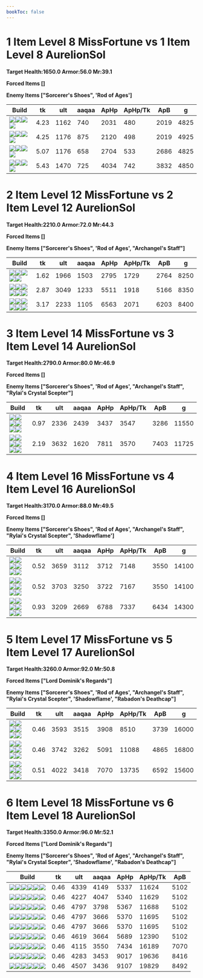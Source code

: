 ```yaml
---
bookToc: false
---
```


# 1 Item Level 8 MissFortune vs 1 Item Level 8 AurelionSol

**Target Health:1650.0 Armor:56.0 Mr:39.1**


**Forced Items []**


**Enemy Items ["Sorcerer's Shoes", 'Rod of Ages']**




Build | tk | ult | aaqaa |ApHp | ApHp/Tk | ApB | g
-|-|-|-|-|-|-|-
![](/item/3124.png)![](/item/1001.png)![](/item/1055.png)![](/item/1037.png)|4.23|1162|740|2031|480|2019|4825
![](/item/3153.png)![](/item/1001.png)![](/item/1055.png)![](/item/1037.png)|4.25|1176|875|2120|498|2019|4925
![](/item/3091.png)![](/item/1001.png)![](/item/1055.png)![](/item/1037.png)|5.07|1176|658|2704|533|2686|4825
![](/item/3156.png)![](/item/1001.png)![](/item/1055.png)![](/item/1038.png)|5.43|1470|725|4034|742|3832|4850




























































# 2 Item Level 12 MissFortune vs 2 Item Level 12 AurelionSol

**Target Health:2210.0 Armor:72.0 Mr:44.3**


**Forced Items []**


**Enemy Items ["Sorcerer's Shoes", 'Rod of Ages', "Archangel's Staff"]**




Build | tk | ult | aaqaa |ApHp | ApHp/Tk | ApB | g
-|-|-|-|-|-|-|-
![](/item/3124.png)![](/item/6672.png)![](/item/1001.png)![](/item/1055.png)![](/item/1038.png)|1.62|1966|1503|2795|1729|2764|8250
![](/item/3156.png)![](/item/3142.png)![](/item/1055.png)![](/item/1038.png)![](/item/1036.png)![](/item/1036.png)|2.87|3049|1233|5511|1918|5166|8350
![](/item/3091.png)![](/item/3156.png)![](/item/1001.png)![](/item/1055.png)![](/item/1038.png)![](/item/1036.png)|3.17|2233|1105|6563|2071|6203|8400




























































# 3 Item Level 14 MissFortune vs 3 Item Level 14 AurelionSol

**Target Health:2790.0 Armor:80.0 Mr:46.9**


**Forced Items []**


**Enemy Items ["Sorcerer's Shoes", 'Rod of Ages', "Archangel's Staff", "Rylai's Crystal Scepter"]**




Build | tk | ult | aaqaa |ApHp | ApHp/Tk | ApB | g
-|-|-|-|-|-|-|-
![](/item/3124.png)![](/item/6672.png)![](/item/3153.png)![](/item/1001.png)![](/item/1055.png)![](/item/1038.png)|0.97|2336|2439|3437|3547|3286|11550
![](/item/3156.png)![](/item/3142.png)![](/item/3091.png)![](/item/1055.png)![](/item/1038.png)![](/item/1037.png)|2.19|3632|1620|7811|3570|7403|11725




























































# 4 Item Level 16 MissFortune vs 4 Item Level 16 AurelionSol

**Target Health:3170.0 Armor:88.0 Mr:49.5**


**Forced Items []**


**Enemy Items ["Sorcerer's Shoes", 'Rod of Ages', "Archangel's Staff", "Rylai's Crystal Scepter", 'Shadowflame']**




Build | tk | ult | aaqaa |ApHp | ApHp/Tk | ApB | g
-|-|-|-|-|-|-|-
![](/item/3124.png)![](/item/6672.png)![](/item/3153.png)![](/item/6676.png)![](/item/1001.png)![](/item/1038.png)|0.52|3659|3112|3712|7148|3550|14100
![](/item/3124.png)![](/item/6672.png)![](/item/3153.png)![](/item/3036.png)![](/item/1001.png)![](/item/1038.png)|0.52|3703|3250|3722|7167|3550|14100
![](/item/3124.png)![](/item/3091.png)![](/item/3153.png)![](/item/6673.png)![](/item/1001.png)![](/item/1038.png)|0.93|3209|2669|6788|7337|6434|14300




























































# 5 Item Level 17 MissFortune vs 5 Item Level 17 AurelionSol

**Target Health:3260.0 Armor:92.0 Mr:50.8**


**Forced Items ["Lord Dominik's Regards"]**


**Enemy Items ["Sorcerer's Shoes", 'Rod of Ages', "Archangel's Staff", "Rylai's Crystal Scepter", 'Shadowflame', "Rabadon's Deathcap"]**




Build | tk | ult | aaqaa |ApHp | ApHp/Tk | ApB | g
-|-|-|-|-|-|-|-
![](/item/3124.png)![](/item/6672.png)![](/item/3153.png)![](/item/3036.png)![](/item/3115.png)![](/item/1001.png)|0.46|3593|3515|3908|8510|3739|16000
![](/item/3124.png)![](/item/3085.png)![](/item/3036.png)![](/item/3091.png)![](/item/3153.png)![](/item/1038.png)|0.46|3742|3262|5091|11088|4865|16800
![](/item/3124.png)![](/item/6672.png)![](/item/3153.png)![](/item/3036.png)![](/item/3156.png)![](/item/1001.png)|0.51|4022|3418|7070|13735|6592|15600




























































# 6 Item Level 18 MissFortune vs 6 Item Level 18 AurelionSol

**Target Health:3350.0 Armor:96.0 Mr:52.1**


**Forced Items ["Lord Dominik's Regards"]**


**Enemy Items ["Sorcerer's Shoes", 'Rod of Ages', "Archangel's Staff", "Rylai's Crystal Scepter", 'Shadowflame', "Rabadon's Deathcap"]**




Build | tk | ult | aaqaa |ApHp | ApHp/Tk | ApB
-|-|-|-|-|-|-
![](/item/3124.png)![](/item/6672.png)![](/item/3153.png)![](/item/3036.png)![](/item/3091.png)![](/item/3094.png)|0.46|4339|4149|5337|11624|5102
![](/item/3124.png)![](/item/6672.png)![](/item/3153.png)![](/item/3036.png)![](/item/3046.png)![](/item/3091.png)|0.46|4227|4047|5340|11629|5102
![](/item/3124.png)![](/item/3085.png)![](/item/3036.png)![](/item/3091.png)![](/item/3153.png)![](/item/6676.png)|0.46|4797|3798|5367|11688|5102
![](/item/3124.png)![](/item/3085.png)![](/item/3036.png)![](/item/3091.png)![](/item/3153.png)![](/item/6693.png)|0.46|4797|3666|5370|11695|5102
![](/item/3124.png)![](/item/3085.png)![](/item/3036.png)![](/item/3091.png)![](/item/3153.png)![](/item/6696.png)|0.46|4797|3666|5370|11695|5102
![](/item/3124.png)![](/item/3085.png)![](/item/3036.png)![](/item/3091.png)![](/item/3153.png)![](/item/3072.png)|0.46|4619|3664|5689|12390|5102
![](/item/3124.png)![](/item/3085.png)![](/item/3036.png)![](/item/3091.png)![](/item/3153.png)![](/item/6673.png)|0.46|4115|3550|7434|16189|7070
![](/item/3124.png)![](/item/3085.png)![](/item/3036.png)![](/item/3091.png)![](/item/3153.png)![](/item/3156.png)|0.46|4283|3453|9017|19636|8416
![](/item/3091.png)![](/item/3156.png)![](/item/3046.png)![](/item/3036.png)![](/item/3153.png)![](/item/3124.png)|0.46|4507|3436|9107|19829|8492




























































